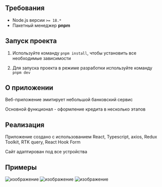 ## Требования

- Node.js версии `>= 18.*`
- Пакетный менеджер **pnpm**

## Запуск проекта

1. Используйте команду `pnpm install`, чтобы установить все необходимые зависимости

2. Для запуска проекта в режиме разработки используйте команду `pnpm dev`

## О приложении

Веб-приложение эмитирует небольшой банковский сервис

Основной функционал - оформление кредита в несколько этапов

## Реализация

Приложение создано с использованием React, Typescript, axios, Redux Toolkit, RTK query, React Hook Form

Сайт адаптирован под все устройства

## Примеры

![изображение](https://github.com/user-attachments/assets/e4aa7077-dc33-40bd-a149-8a63f90bba59)
![изображение](https://github.com/user-attachments/assets/d823b06f-14a4-414f-97a2-92de71a535e3)
![изображение](https://github.com/user-attachments/assets/47707567-97af-4893-b2ae-7e005f0eedc3)
